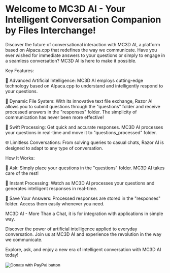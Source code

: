 # Welcome to MC3D AI - Your Intelligent Conversation Companion by Files Interchange!

Discover the future of conversational interaction with MC3D AI, a platform based on Alpaca.cpp that redefines the way we communicate. Have you ever wished for immediate answers to your questions or simply to engage in a seamless conversation? MC3D AI is here to make it possible.

Key Features:

🤖 Advanced Artificial Intelligence: MC3D AI employs cutting-edge technology based on Alpaca.cpp to understand and intelligently respond to your questions.

📁 Dynamic File System: With its innovative text file exchange, Razor AI allows you to submit questions through the "questions" folder and receive processed answers in the "responses" folder. The simplicity of communication has never been more effective!

🔄 Swift Processing: Get quick and accurate responses. MC3D AI processes your questions in real-time and move it to "questions_processed" folder.

🌐 Limitless Conversations: From solving queries to casual chats, Razor AI is designed to adapt to any type of conversation.

How It Works:

📂 Ask: Simply place your questions in the "questions" folder. MC3D AI takes care of the rest!

🤯 Instant Processing: Watch as MC3D AI processes your questions and generates intelligent responses in real-time.

💾 Save Your Answers: Processed responses are stored in the "responses" folder. Access them easily whenever you need.

MC3D AI - More Than a Chat, it is for integration with applications in simple way.

Discover the power of artificial intelligence applied to everyday conversation. Join us at MC3D AI and experience the revolution in the way we communicate.

Explore, ask, and enjoy a new era of intelligent conversation with MC3D AI today!

<form action="https://www.paypal.com/donate" method="post" target="_top">
<input type="hidden" name="business" value="T3XUT4NEBFDNL" />
<input type="hidden" name="no_recurring" value="0" />
<input type="hidden" name="item_name" value="Invite me a cofee" />
<input type="hidden" name="currency_code" value="USD" />
<input type="image" src="https://www.paypalobjects.com/en_US/i/btn/btn_donate_LG.gif" border="0" name="submit" title="PayPal - The safer, easier way to pay online!" alt="Donate with PayPal button" />
<img alt="" border="0" src="https://www.paypal.com/en_CL/i/scr/pixel.gif" width="1" height="1" />
</form>



